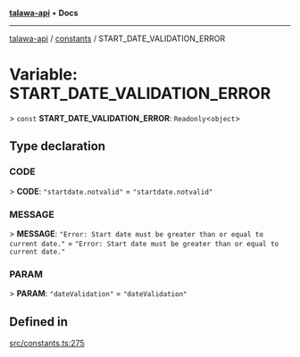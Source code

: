 [**talawa-api**](../../README.md) • **Docs**

***

[talawa-api](../../modules.md) / [constants](../README.md) / START\_DATE\_VALIDATION\_ERROR

# Variable: START\_DATE\_VALIDATION\_ERROR

\> `const` **START\_DATE\_VALIDATION\_ERROR**: `Readonly`\<`object`\>

## Type declaration

### CODE

\> **CODE**: `"startdate.notvalid"` = `"startdate.notvalid"`

### MESSAGE

\> **MESSAGE**: `"Error: Start date must be greater than or equal to current date."` = `"Error: Start date must be greater than or equal to current date."`

### PARAM

\> **PARAM**: `"dateValidation"` = `"dateValidation"`

## Defined in

[src/constants.ts:275](https://github.com/PalisadoesFoundation/talawa-api/blob/60937520d7a29ccf883a9c6a7c2d186bae92a81b/src/constants.ts#L275)
